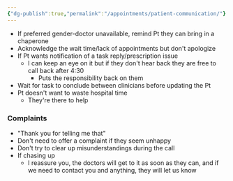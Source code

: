 ```yaml
---
{"dg-publish":true,"permalink":"/appointments/patient-communication/"}
---
```


* If preferred gender-doctor unavailable, remind Pt they can bring in a chaperone
* Acknowledge the wait time/lack of appointments but don't apologize
* If Pt wants notification of a task reply/prescription issue
	* I can keep an eye on it but if they don't hear back they are free to call back after 4:30
		* Puts the responsibility back on them
* Wait for task to conclude between clinicians before updating the Pt 
* Pt doesn't want to waste hospital time
	* They're there to help
### Complaints
* "Thank you for telling me that"
* Don't need to offer a complaint if they seem unhappy
* Don't try to clear up misunderstandings during the call
* If chasing up 
	* I reassure you, the doctors will get to it as soon as they can, and if we need to contact you and anything, they will let us know